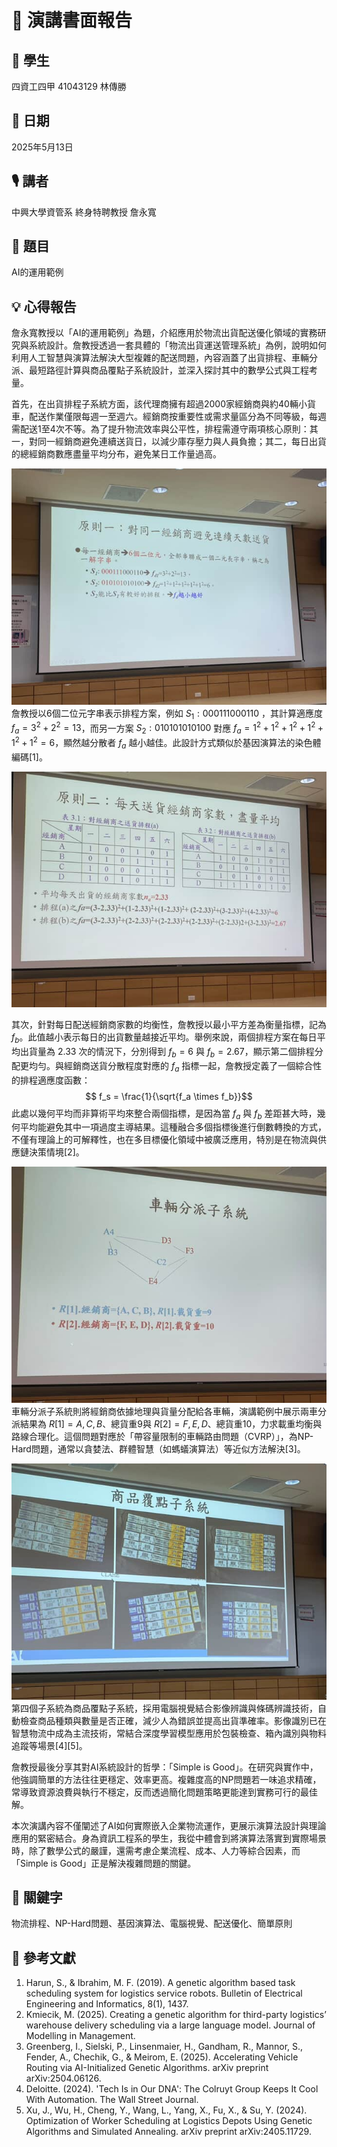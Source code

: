 # 📝 演講書面報告

## 👦 學生
四資工四甲 41043129 林傳勝
## 📅 日期
2025年5月13日
## 🎙️ 講者
中興大學資管系 終身特聘教授 詹永寬
## 📝 題目
AI的運用範例

## 💡 心得報告

詹永寬教授以「AI的運用範例」為題，介紹應用於物流出貨配送優化領域的實務研究與系統設計。詹教授透過一套具體的「物流出貨運送管理系統」為例，說明如何利用人工智慧與演算法解決大型複雜的配送問題，內容涵蓋了出貨排程、車輛分派、最短路徑計算與商品覆點子系統設計，並深入探討其中的數學公式與工程考量。

首先，在出貨排程子系統方面，該代理商擁有超過2000家經銷商與約40輛小貨車，配送作業僅限每週一至週六。經銷商按重要性或需求量區分為不同等級，每週需配送1至4次不等。為了提升物流效率與公平性，排程需遵守兩項核心原則：其一，對同一經銷商避免連續送貨日，以減少庫存壓力與人員負擔；其二，每日出貨的總經銷商數應盡量平均分布，避免某日工作量過高。

![圖1](image0513/image1.png)
詹教授以6個二位元字串表示排程方案，例如 $S_1:000111000110$ ，其計算適應度 $f_a = 3^2 + 2^2 = 13$，而另一方案 $S_2:010101010100$ 對應 $f_a = 1^2 + 1^2 + 1^2 + 1^2 + 1^2 + 1^2 = 6$，顯然越分散者 $f_a$ 越小越佳。此設計方式類似於基因演算法的染色體編碼[1]。

![圖2](image0513/image2.png)

其次，針對每日配送經銷商家數的均衡性，詹教授以最小平方差為衡量指標，記為 $f_b$。此值越小表示每日的出貨數量越接近平均。舉例來說，兩個排程方案在每日平均出貨量為 2.33 次的情況下，分別得到 $f_b = 6$ 與 $f_b = 2.67$，顯示第二個排程分配更均勻。與經銷商送貨分散程度對應的 $f_a$ 指標一起，詹教授定義了一個綜合性的排程適應度函數： $$ f_s = \frac{1}{\sqrt{f_a \times f_b}}$$ 此處以幾何平均而非算術平均來整合兩個指標，是因為當 $f_a$ 與 $f_b$ 差距甚大時，幾何平均能避免其中一項過度主導結果。這種融合多個指標後進行倒數轉換的方式，不僅有理論上的可解釋性，也在多目標優化領域中被廣泛應用，特別是在物流與供應鏈決策情境[2]。

![圖3](image0513/image3.png)
車輛分派子系統則將經銷商依據地理與貨量分配給各車輛，演講範例中展示兩車分派結果為 $R[1]={A,C,B}$、總貨重9與 $R[2]={F,E,D}$、總貨重10，力求載重均衡與路線合理化。這個問題對應於「帶容量限制的車輛路由問題（CVRP）」，為NP-Hard問題，通常以貪婪法、群體智慧（如螞蟻演算法）等近似方法解決[3]。

![圖4](image0513/image4.png)
第四個子系統為商品覆點子系統，採用電腦視覺結合影像辨識與條碼辨識技術，自動檢查商品種類與數量是否正確，減少人為錯誤並提高出貨準確率。影像識別已在智慧物流中成為主流技術，常結合深度學習模型應用於包裝檢查、箱內識別與物料追蹤等場景[4][5]。

詹教授最後分享其對AI系統設計的哲學：「Simple is Good」。在研究與實作中，他強調簡單的方法往往更穩定、效率更高。複雜度高的NP問題若一味追求精確，常導致資源浪費與執行不穩定，反而透過簡化問題策略更能達到實務可行的最佳解。

本次演講內容不僅闡述了AI如何實際嵌入企業物流運作，更展示演算法設計與理論應用的緊密結合。身為資訊工程系的學生，我從中體會到將演算法落實到實際場景時，除了數學公式的嚴謹，還需考慮企業流程、成本、人力等綜合因素，而「Simple is Good」正是解決複雜問題的關鍵。

## 🔑 關鍵字
物流排程、NP-Hard問題、基因演算法、電腦視覺、配送優化、簡單原則

## 📖 參考文獻
1. Harun, S., & Ibrahim, M. F. (2019). A genetic algorithm based task scheduling system for logistics service robots. Bulletin of Electrical Engineering and Informatics, 8(1), 1437.
2. Kmiecik, M. (2025). Creating a genetic algorithm for third-party logistics’ warehouse delivery scheduling via a large language model. Journal of Modelling in Management.
3. Greenberg, I., Sielski, P., Linsenmaier, H., Gandham, R., Mannor, S., Fender, A., Chechik, G., & Meirom, E. (2025). Accelerating Vehicle Routing via AI-Initialized Genetic Algorithms. arXiv preprint arXiv:2504.06126.
4. Deloitte. (2024). 'Tech Is in Our DNA': The Colruyt Group Keeps It Cool With Automation. The Wall Street Journal.
5. Xu, J., Wu, H., Cheng, Y., Wang, L., Yang, X., Fu, X., & Su, Y. (2024). Optimization of Worker Scheduling at Logistics Depots Using Genetic Algorithms and Simulated Annealing. arXiv preprint arXiv:2405.11729.